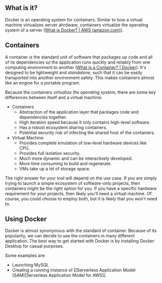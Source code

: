 ## What is it?
Docker is an operating system for containers. Similar to how a virtual machine virtualizes server ahrdware, containers virtualize the operating system of a server ([What is Docker? | AWS (amazon.com)](https://aws.amazon.com/docker/#:~:text=Docker%20is%20an%20operating%20system,%2C%20start%2C%20or%20stop%20containers.)).
## Containers
A container is the standard unit of software that packages up code and all of its dependencies so the application runs quickly and reliably from one computing environment to another ([What is a Container? | Docker](https://www.docker.com/resources/what-container/)). It's designed to be lightweight and *standalone*, such that it can be easily transported into another environment safely. This makes containers almost like an engine for a portable program.

Because the containers *virtualize the operating system*, there are some key differences between itself and a virtual machine:
- Containers
	- Abstraction of the application layer that packages code and dependencies together.
	- High iteration speed because it only contains high-level software.
	- Has a robust ecosystem sharing containers.
	- Potential security risk of infecting the shared host of the containers.
- Virtual Machine
	- Provides complete emulation of low-level hardware devices like CPU.
	- Provides full isolation security.
	- Much more dynamic and can be interactively developed.
	- More time consuming to build and regenerate.
	- VMs take up a lot of storage space.

The right answer for your tool will depend on the use case. If you are simply trying to launch a simple ecosystem of software-only projects, then containers might be the right option for you. If you have a specific hardware requirement for your projects, then likely you'll need a virtual machine. Of course, you could choose to employ both, but it is likely that you won't need to.
## Using Docker
Docker is almost synonymous with the standard of container. Because of its popularity, we can decide to use the containers in many different application. The best way to get started with Docker is by installing Docker Desktop for casual purposes. 

Some examples are:
- Launching MySQL
- Creating a running instance of [[Serverless Application Model (SAM)|Serverless Application Model for AWS]].

